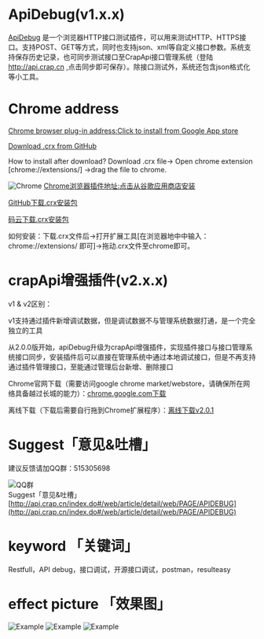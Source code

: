 # ApiDebug(v1.x.x)
[ApiDebug](https://github.com/EhsanTang/ApiDebug) 是一个浏览器HTTP接口测试插件，可以用来测试HTTP、HTTPS接口。支持POST、GET等方式，同时也支持json、xml等自定义接口参数。系统支持保存历史记录，也可同步测试接口至CrapApi接口管理系统（登陆 http://api.crap.cn ,点击同步即可保存）。除接口测试外，系统还包含json格式化等小工具。
<br>
# Chrome address
[Chrome browser plug-in address:Click to install from Google App store](https://chrome.google.com/webstore/detail/ieoejemkppmjcdfbnfphhpbfmallhfnc?utm_source=chrome-app-launcher-info-dialog)

[Download .crx from GitHub](https://github.com/EhsanTang/ApiDebug/blob/master/release/chrome/ieoejemkppmjcdfbnfphhpbfmallhfnc_main.crx)

How to install after download? Download .crx file-> Open chrome extension [chrome://extensions/] ->drag the file to chrome.

![Chrome](http://img.blog.csdn.net/20170522174505914?watermark/2/text/aHR0cDovL2Jsb2cuY3Nkbi5uZXQvdG9ycnl0YW5n/font/5a6L5L2T/fontsize/400/fill/I0JBQkFCMA==/dissolve/70/gravity/Center)
[Chrome浏览器插件地址:点击从谷歌应用商店安装](https://chrome.google.com/webstore/detail/ieoejemkppmjcdfbnfphhpbfmallhfnc?utm_source=chrome-app-launcher-info-dialog)

[GitHub下载.crx安装包](https://github.com/EhsanTang/ApiDebug/blob/master/release/chrome/ieoejemkppmjcdfbnfphhpbfmallhfnc_main.crx)

[码云下载.crx安装包](http://git.oschina.net/CrapApi/ApiDebug/raw/master/release/chrome/ieoejemkppmjcdfbnfphhpbfmallhfnc_main.crx)

如何安装：下载.crx文件后->打开扩展工具[在浏览器地中中输入：chrome://extensions/ 即可]->拖动.crx文件至chrome即可。


# crapApi增强插件(v2.x.x)
v1 & v2区别：
  
  v1支持通过插件新增调试数据，但是调试数据不与管理系统数据打通，是一个完全独立的工具
  
  从2.0.0版开始，apiDebug升级为crapApi增强插件，实现插件接口与接口管理系统接口同步，安装插件后可以直接在管理系统中通过本地调试接口，但是不再支持通过插件管理接口，至能通过管理后台新增、删除接口

Chrome官网下载（需要访问google chrome market/webstore，请确保所在网络具备越过长城的能力）：[chrome.google.com下载](https://chrome.google.com/webstore/detail/crapapi-%E6%8E%A5%E5%8F%A3%E8%B0%83%E8%AF%95%E5%B7%A5%E5%85%B7/dbdonnbbnhgojidhcogkapdldcheclnn)

离线下载（下载后需要自行拖到Chrome扩展程序）：[离线下载v2.0.1](https://gitee.com/CrapApi/ApiDebug/raw/master/release/chrome/crapApi/dbdonnbbnhgojidhcogkapdldcheclnn_main_v2.0.1.crx)


# Suggest「意见&吐槽」
建议反馈请加QQ群：515305698

![QQ群](http://img.blog.csdn.net/20170601193654319?watermark/2/text/aHR0cDovL2Jsb2cuY3Nkbi5uZXQvdG9ycnl0YW5n/font/5a6L5L2T/fontsize/400/fill/I0JBQkFCMA==/dissolve/70/gravity/Center)<br>Suggest「意见&吐槽」
[http://api.crap.cn/index.do#/web/article/detail/web/PAGE/APIDEBUG](http://api.crap.cn/index.do#/web/article/detail/web/PAGE/APIDEBUG)

# keyword 「关键词」
Restfull，API debug，接口调试，开源接口调试，postman，resulteasy

# effect picture 「效果图」
![Example](http://img.blog.csdn.net/20170520195634607?watermark/2/text/aHR0cDovL2Jsb2cuY3Nkbi5uZXQvdG9ycnl0YW5n/font/5a6L5L2T/fontsize/400/fill/I0JBQkFCMA==/dissolve/70/gravity/Center)
![Example](http://img.blog.csdn.net/20170520195653030?watermark/2/text/aHR0cDovL2Jsb2cuY3Nkbi5uZXQvdG9ycnl0YW5n/font/5a6L5L2T/fontsize/400/fill/I0JBQkFCMA==/dissolve/70/gravity/Center)
![Example](http://img.blog.csdn.net/20170520195711810?watermark/2/text/aHR0cDovL2Jsb2cuY3Nkbi5uZXQvdG9ycnl0YW5n/font/5a6L5L2T/fontsize/400/fill/I0JBQkFCMA==/dissolve/70/gravity/Center)






